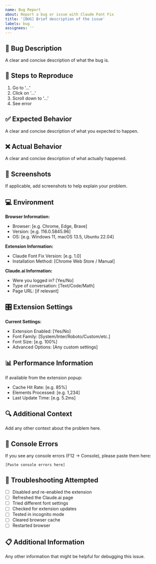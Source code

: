 ```yaml
---
name: Bug Report
about: Report a bug or issue with Claude Font Fix
title: '[BUG] Brief description of the issue'
labels: bug
assignees: ''
---
```


## 🐛 Bug Description
A clear and concise description of what the bug is.

## 🔄 Steps to Reproduce
1. Go to '...'
2. Click on '...'
3. Scroll down to '...'
4. See error

## ✅ Expected Behavior
A clear and concise description of what you expected to happen.

## ❌ Actual Behavior
A clear and concise description of what actually happened.

## 📸 Screenshots
If applicable, add screenshots to help explain your problem.

## 💻 Environment
**Browser Information:**
- Browser: [e.g. Chrome, Edge, Brave]
- Version: [e.g. 116.0.5845.96]
- OS: [e.g. Windows 11, macOS 13.5, Ubuntu 22.04]

**Extension Information:**
- Claude Font Fix Version: [e.g. 1.0]
- Installation Method: [Chrome Web Store / Manual]

**Claude.ai Information:**
- Were you logged in? [Yes/No]
- Type of conversation: [Text/Code/Math]
- Page URL: [if relevant]

## 🎛️ Extension Settings
**Current Settings:**
- Extension Enabled: [Yes/No]
- Font Family: [System/Inter/Roboto/Custom/etc.]
- Font Size: [e.g. 100%]
- Advanced Options: [Any custom settings]

## 📊 Performance Information
If available from the extension popup:
- Cache Hit Rate: [e.g. 85%]
- Elements Processed: [e.g. 1,234]
- Last Update Time: [e.g. 5.2ms]

## 🔍 Additional Context
Add any other context about the problem here.

## 🚨 Console Errors
If you see any console errors (F12 → Console), please paste them here:
```
[Paste console errors here]
```

## 🔧 Troubleshooting Attempted
- [ ] Disabled and re-enabled the extension
- [ ] Refreshed the Claude.ai page
- [ ] Tried different font settings
- [ ] Checked for extension updates
- [ ] Tested in incognito mode
- [ ] Cleared browser cache
- [ ] Restarted browser

## 📋 Additional Information
Any other information that might be helpful for debugging this issue.